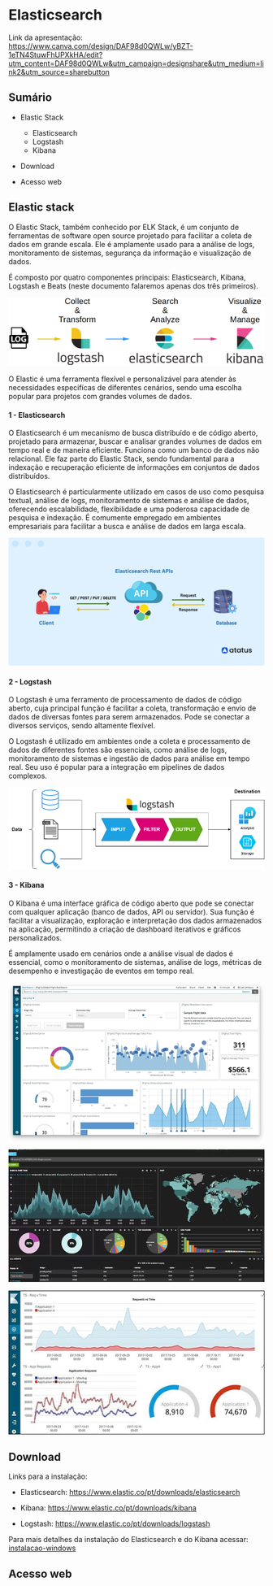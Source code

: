 # Elasticsearch

Link da apresentação: https://www.canva.com/design/DAF98d0QWLw/yBZT-1eTN4StuwFhUPXkHA/edit?utm_content=DAF98d0QWLw&utm_campaign=designshare&utm_medium=link2&utm_source=sharebutton

## Sumário

* Elastic Stack
  * Elasticsearch
  * Logstash
  * Kibana

* Download
* Acesso web

## Elastic stack

O Elastic Stack, também conhecido por ELK Stack, é um conjunto de ferramentas de software open source projetado para facilitar a coleta de dados em grande escala. Ele é amplamente usado para a análise de logs, monitoramento de sistemas, segurança da informação e visualização de dados.

É composto por quatro componentes principais: Elasticsearch, Kibana, Logstash e Beats (neste documento falaremos apenas dos três primeiros).

![](https://github.com/jcampolim/wtt-elasticsearch/blob/main/img/elastic-stack.png)

O Elastic é uma ferramenta flexível e personalizável para atender às necessidades especifícas de diferentes cenários, sendo uma escolha popular para projetos com grandes volumes de dados.

#### 1 - Elasticsearch

O Elasticsearch é um mecanismo de busca distribuído e de código aberto, projetado para armazenar, buscar e analisar grandes volumes de dados em tempo real e de maneira eficiente. Funciona como um banco de dados não relacional. Ele faz parte do Elastic Stack, sendo fundamental para a indexação e recuperação eficiente de informações em conjuntos de dados distribuídos. 

O Elasticsearch é particularmente utilizado em casos de uso como pesquisa textual, análise de logs, monitoramento de sistemas e análise de dados, oferecendo escalabilidade, flexibilidade e uma poderosa capacidade de pesquisa e indexação. É comumente empregado em ambientes empresariais para facilitar a busca e análise de dados em larga escala.

![](https://github.com/jcampolim/wtt-elasticsearch/blob/main/img/elasticsearch-api.png)

#### 2 - Logstash

O Logstash é uma ferramento de processamento de dados de código aberto, cuja principal função é facilitar a coleta, transformação e envio de dados de diversas fontes para serem armazenados. Pode se conectar a diversos serviços, sendo altamente flexível.

O Logstash é utilizado em ambientes onde a coleta e processamento de dados de diferentes fontes são essenciais, como análise de logs, monitoramento de sistemas e ingestão de dados para análise em tempo real. Seu uso é popular para a integração em pipelines de dados complexos.

![](https://github.com/jcampolim/wtt-elasticsearch/blob/main/img/logstash.png)

#### 3 - Kibana

O Kibana é uma interface gráfica de código aberto que pode se conectar com qualquer aplicação (banco de dados, API ou servidor). Sua função é facilitar a visualização, exploração e interpretação dos dados armazenados na aplicação, permitindo a criação de dashboard iterativos e gráficos personalizados.

É amplamente usado em cenários onde a análise visual de dados é essencial, como o monitoramento de sistemas, análise de logs, métricas de desempenho e investigação de eventos em tempo real.

![](https://github.com/jcampolim/wtt-elasticsearch/blob/main/img/kibana-1.jpeg)

![](https://github.com/jcampolim/wtt-elasticsearch/blob/main/img/kibana-2.webp)

![](https://github.com/jcampolim/wtt-elasticsearch/blob/main/img/kibana-3.jpg)

## Download

Links para a instalação: 

* Elasticsearch: https://www.elastic.co/pt/downloads/elasticsearch

* Kibana: https://www.elastic.co/pt/downloads/kibana

* Logstash: https://www.elastic.co/pt/downloads/logstash



Para mais detalhes da instalação do Elasticsearch e do Kibana acessar: [instalacao-windows](https://github.com/jcampolim/wtt-elasticsearch/blob/main/instalacao-windows.md)

## Acesso web

